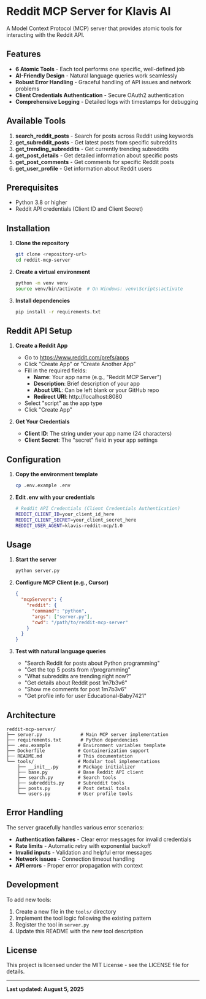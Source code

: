 # Reddit MCP Server for Klavis AI

A Model Context Protocol (MCP) server that provides atomic tools for interacting with the Reddit API.

## Features

- **6 Atomic Tools** - Each tool performs one specific, well-defined job
- **AI-Friendly Design** - Natural language queries work seamlessly
- **Robust Error Handling** - Graceful handling of API issues and network problems
- **Client Credentials Authentication** - Secure OAuth2 authentication
- **Comprehensive Logging** - Detailed logs with timestamps for debugging

## Available Tools

1. **search_reddit_posts** - Search for posts across Reddit using keywords
2. **get_subreddit_posts** - Get latest posts from specific subreddits
3. **get_trending_subreddits** - Get currently trending subreddits
4. **get_post_details** - Get detailed information about specific posts
5. **get_post_comments** - Get comments for specific Reddit posts
6. **get_user_profile** - Get information about Reddit users

## Prerequisites

- Python 3.8 or higher
- Reddit API credentials (Client ID and Client Secret)

## Installation

1. **Clone the repository**
   ```bash
   git clone <repository-url>
   cd reddit-mcp-server
   ```

2. **Create a virtual environment**
   ```bash
   python -m venv venv
   source venv/bin/activate  # On Windows: venv\Scripts\activate
   ```

3. **Install dependencies**
   ```bash
   pip install -r requirements.txt
   ```

## Reddit API Setup

1. **Create a Reddit App**
   - Go to https://www.reddit.com/prefs/apps
   - Click "Create App" or "Create Another App"
   - Fill in the required fields:
     - **Name**: Your app name (e.g., "Reddit MCP Server")
     - **Description**: Brief description of your app
     - **About URL**: Can be left blank or your GitHub repo
     - **Redirect URI**: http://localhost:8080
   - Select "script" as the app type
   - Click "Create App"

2. **Get Your Credentials**
   - **Client ID**: The string under your app name (24 characters)
   - **Client Secret**: The "secret" field in your app settings

## Configuration

1. **Copy the environment template**
   ```bash
   cp .env.example .env
   ```

2. **Edit .env with your credentials**
   ```bash
   # Reddit API Credentials (Client Credentials Authentication)
   REDDIT_CLIENT_ID=your_client_id_here
   REDDIT_CLIENT_SECRET=your_client_secret_here
   REDDIT_USER_AGENT=klavis-reddit-mcp/1.0
   ```

## Usage

1. **Start the server**
   ```bash
   python server.py
   ```

2. **Configure MCP Client (e.g., Cursor)**
   ```json
   {
     "mcpServers": {
       "reddit": {
         "command": "python",
         "args": ["server.py"],
         "cwd": "/path/to/reddit-mcp-server"
       }
     }
   }
   ```

3. **Test with natural language queries**
   - "Search Reddit for posts about Python programming"
   - "Get the top 5 posts from r/programming"
   - "What subreddits are trending right now?"
   - "Get details about Reddit post 1m7b3v6"
   - "Show me comments for post 1m7b3v6"
   - "Get profile info for user Educational-Baby7421"

## Architecture

```
reddit-mcp-server/
├── server.py              # Main MCP server implementation
├── requirements.txt       # Python dependencies
├── .env.example          # Environment variables template
├── Dockerfile            # Containerization support
├── README.md             # This documentation
└── tools/                # Modular tool implementations
    ├── __init__.py       # Package initializer
    ├── base.py           # Base Reddit API client
    ├── search.py         # Search tools
    ├── subreddits.py     # Subreddit tools
    ├── posts.py          # Post detail tools
    └── users.py          # User profile tools
```

## Error Handling

The server gracefully handles various error scenarios:

- **Authentication failures** - Clear error messages for invalid credentials
- **Rate limits** - Automatic retry with exponential backoff
- **Invalid inputs** - Validation and helpful error messages
- **Network issues** - Connection timeout handling
- **API errors** - Proper error propagation with context

## Development

To add new tools:

1. Create a new file in the `tools/` directory
2. Implement the tool logic following the existing pattern
3. Register the tool in `server.py`
4. Update this README with the new tool description

## License

This project is licensed under the MIT License - see the LICENSE file for details.

---

**Last updated: August 5, 2025**